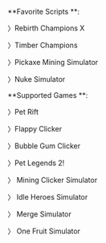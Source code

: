 **Favorite Scripts **:

〉Rebirth Champions X

〉Timber Champions

〉Pickaxe Mining Simulator

〉Nuke Simulator



**Supported Games **:

〉Pet Rift

〉Flappy Clicker

〉Bubble Gum Clicker

〉Pet Legends 2!

〉 Mining Clicker Simulator

〉 Idle Heroes Simulator

〉 Merge Simulator

〉 One Fruit Simulator

